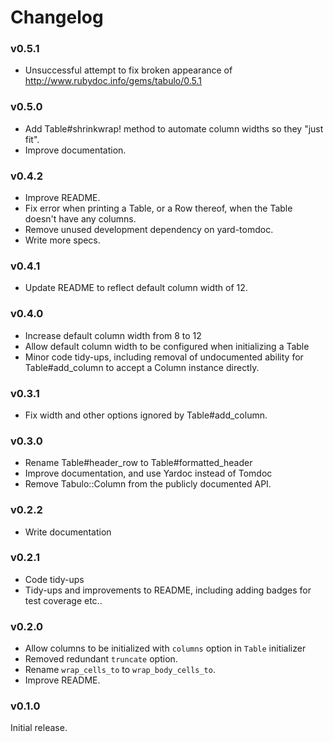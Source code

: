 # Changelog

### v0.5.1

* Unsuccessful attempt to fix broken appearance of http://www.rubydoc.info/gems/tabulo/0.5.1

### v0.5.0

* Add Table#shrinkwrap! method to automate column widths so they "just fit".
* Improve documentation.

### v0.4.2

* Improve README.
* Fix error when printing a Table, or a Row thereof, when the Table doesn't
  have any columns.
* Remove unused development dependency on yard-tomdoc.
* Write more specs.

### v0.4.1

* Update README to reflect default column width of 12.

### v0.4.0

* Increase default column width from 8 to 12
* Allow default column width to be configured when initializing a Table
* Minor code tidy-ups, including removal of undocumented ability for
  Table#add_column to accept a Column instance directly.

### v0.3.1

* Fix width and other options ignored by Table#add_column.

### v0.3.0

* Rename Table#header_row to Table#formatted_header
* Improve documentation, and use Yardoc instead of Tomdoc
* Remove Tabulo::Column from the publicly documented API.

### v0.2.2

* Write documentation

### v0.2.1

* Code tidy-ups
* Tidy-ups and improvements to README, including adding badges for test coverage etc..

### v0.2.0

* Allow columns to be initialized with `columns` option in `Table` initializer
* Removed redundant `truncate` option.
* Rename `wrap_cells_to` to `wrap_body_cells_to`.
* Improve README.

### v0.1.0

Initial release.
